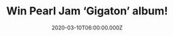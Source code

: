 ---
campaign-uuid: "c-38814e34-faeb-4fd5-b7c0-b883b6975e8a"
type: "Competition"
category: "Music"
date: "2020-03-10T06:00:00.000Z"
end-date: "2020-04-10T23:59:00.000Z"
disable-form: false
is_promoted: false
has_entry_page: true
title: "Win Pearl Jam ‘Gigaton’ album!"
competition-description: "<p>We are giving away the 11th studio album by the American\
  \ rock band Pearl Jam: ‘Gigaton’. An album produced by Josh Evans and Pearl Jam.\
  \ 'Gigaton' marks the band's first studio album since 2013's GRAMMY award-winning\
  \ 'Lightning Bolt’.</p>\n<p>Click below for a chance to win.</p>\n"
hero-header: "Win Pearl Jam ‘Gigaton’ album!"
terms-confirmation: "N/A"
banner-img: "https://assets.expresslyapp.com/asset-54a443de-ba56-4448-99dd-67dae94093fb.jpg"
logo-left-href: "aaa.nme.com"
logo-left-image: "https://assets.expresslyapp.com/asset-f6bb494b-ac3d-4dd9-9706-d42d3741c1f9.jpg"
logo-left-title: "NME AAA"
bg-image-hero: "https://assets.expresslyapp.com/asset-5804b9ca-d7f0-4cf8-83bd-995ed2a1f04b.jpg"
bg-image-first: "https://assets.expresslyapp.com/asset-3fcbb214-078a-4606-a504-533985f97fcf.jpg"
section1-content: "<p>Produced by Josh Evans and Pearl Jam, 'Gigaton' marks the band's\
  \ first studio album since 2013's GRAMMY award-winning 'Lightning Bolt'. The album\
  \ features the single 'Dance With the Clairvoyants'.</p>\n<p>Want to hear it first?\
  \ Enter below for a chance to win it now.</p>\n"
entry-title: "Win Pearl Jam ‘Gigaton’ album!"
entry-content: "<p>Enter the draw to win ‘Pearl Jam ‘Gigaton’ album by completing\
  \ the form below before 23:59 on the 10th of April 2020.</p>\n"
has-winner: true
winner-title: "CONGRATULATIONS to Digger M. who won Pearl Jam ‘Gigaton’ album!"
winner-banner: "https://assets.expresslyapp.com/asset-2669a97e-11a7-4877-bf66-5dfa143a5781.jpg"
prize-description: "Pearl Jam ‘Gigaton’ album!"
special-conditions: "Multiple entries are allowed up to one every day.\r\n\r\nThis\
  \ competition is also available on: https://club.expressly.io/competitions/pearl-jam-gigaton"
country-restrictions:
- "GB"
---